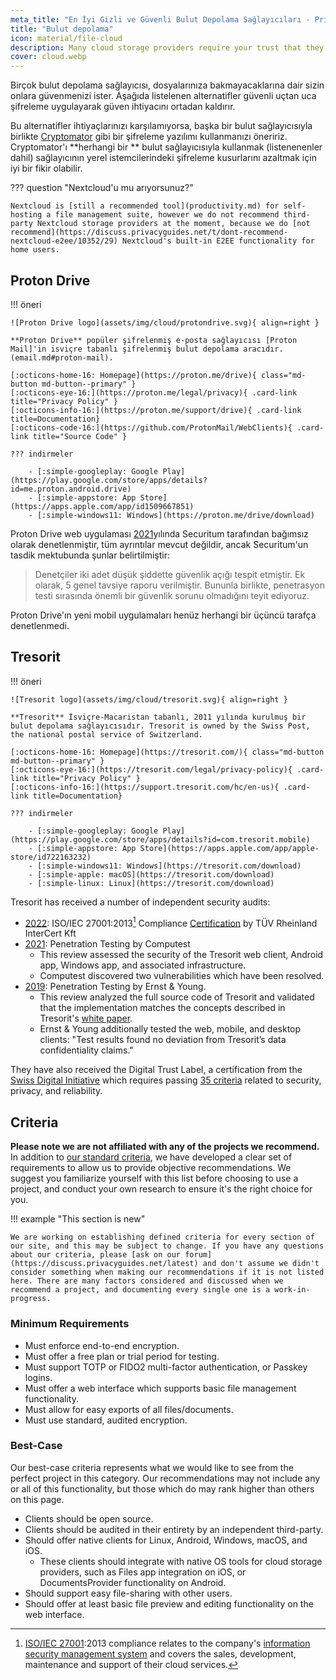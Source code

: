 ```yaml
---
meta_title: "En İyi Gizli ve Güvenli Bulut Depolama Sağlayıcıları - Privacy Guides"
title: "Bulut depolama"
icon: material/file-cloud
description: Many cloud storage providers require your trust that they will not look at your files. These are private alternatives!
cover: cloud.webp
---
```


Birçok bulut depolama sağlayıcısı, dosyalarınıza bakmayacaklarına dair sizin onlara güvenmenizi ister. Aşağıda listelenen alternatifler güvenli uçtan uca şifreleme uygulayarak güven ihtiyacını ortadan kaldırır.

Bu alternatifler ihtiyaçlarınızı karşılamıyorsa, başka bir bulut sağlayıcısıyla birlikte [Cryptomator](encryption.md#cryptomator-cloud) gibi bir şifreleme yazılımı kullanmanızı öneririz. Cryptomator'ı **herhangi bir ** bulut sağlayıcısıyla kullanmak (listenenenler dahil) sağlayıcının yerel istemcilerindeki şifreleme kusurlarını azaltmak için iyi bir fikir olabilir.

??? question "Nextcloud'u mu arıyorsunuz?"

    Nextcloud is [still a recommended tool](productivity.md) for self-hosting a file management suite, however we do not recommend third-party Nextcloud storage providers at the moment, because we do [not recommend](https://discuss.privacyguides.net/t/dont-recommend-nextcloud-e2ee/10352/29) Nextcloud's built-in E2EE functionality for home users.

## Proton Drive

!!! öneri

    ![Proton Drive logo](assets/img/cloud/protondrive.svg){ align=right }
    
    **Proton Drive** popüler şifrelenmiş e-posta sağlayıcısı [Proton Mail]'in isviçre tabanlı şifrelenmiş bulut depolama aracıdır.(email.md#proton-mail).
    
    [:octicons-home-16: Homepage](https://proton.me/drive){ class="md-button md-button--primary" }
    [:octicons-eye-16:](https://proton.me/legal/privacy){ .card-link title="Privacy Policy" }
    [:octicons-info-16:](https://proton.me/support/drive){ .card-link title=Documentation}
    [:octicons-code-16:](https://github.com/ProtonMail/WebClients){ .card-link title="Source Code" }
    
    ??? indirmeler
    
        - [:simple-googleplay: Google Play](https://play.google.com/store/apps/details?id=me.proton.android.drive)
        - [:simple-appstore: App Store](https://apps.apple.com/app/id1509667851)
        - [:simple-windows11: Windows](https://proton.me/drive/download)

Proton Drive web uygulaması [2021](https://proton.me/blog/security-audit-all-proton-apps)yılında Securitum tarafından bağımsız olarak denetlenmiştir, tüm ayrıntılar mevcut değildir, ancak Securitum'un tasdik mektubunda şunlar belirtilmiştir:

> Denetçiler iki adet düşük şiddette güvenlik açığı tespit etmiştir. Ek olarak, 5 genel tavsiye raporu verilmiştir. Bununla birlikte, penetrasyon testi sırasında önemli bir güvenlik sorunu olmadığını teyit ediyoruz.

Proton Drive'ın yeni mobil uygulamaları henüz herhangi bir üçüncü tarafça denetlenmedi.

## Tresorit

!!! öneri

    ![Tresorit logo](assets/img/cloud/tresorit.svg){ align=right }
    
    **Tresorit** İsviçre-Macaristan tabanlı, 2011 yılında kurulmuş bir bulut depolama sağlayıcısıdır. Tresorit is owned by the Swiss Post, the national postal service of Switzerland.
    
    [:octicons-home-16: Homepage](https://tresorit.com/){ class="md-button md-button--primary" }
    [:octicons-eye-16:](https://tresorit.com/legal/privacy-policy){ .card-link title="Privacy Policy" }
    [:octicons-info-16:](https://support.tresorit.com/hc/en-us){ .card-link title=Documentation}
    
    ??? indirmeler
    
        - [:simple-googleplay: Google Play](https://play.google.com/store/apps/details?id=com.tresorit.mobile)
        - [:simple-appstore: App Store](https://apps.apple.com/app/apple-store/id722163232)
        - [:simple-windows11: Windows](https://tresorit.com/download)
        - [:simple-apple: macOS](https://tresorit.com/download)
        - [:simple-linux: Linux](https://tresorit.com/download)

Tresorit has received a number of independent security audits:

- [2022](https://tresorit.com/blog/tresorit-receives-iso-27001-certification/): ISO/IEC 27001:2013[^1] Compliance [Certification](https://www.certipedia.com/quality_marks/9108644476) by TÜV Rheinland InterCert Kft
- [2021](https://tresorit.com/blog/fresh-penetration-testing-confirms-tresorit-security/): Penetration Testing by Computest
    - This review assessed the security of the Tresorit web client, Android app, Windows app, and associated infrastructure.
    - Computest discovered two vulnerabilities which have been resolved.
- [2019](https://tresorit.com/blog/ernst-young-review-verifies-tresorits-security-architecture/): Penetration Testing by Ernst & Young.
    - This review analyzed the full source code of Tresorit and validated that the implementation matches the concepts described in Tresorit's [white paper](https://prodfrontendcdn.azureedge.net/202208011608/tresorit-encryption-whitepaper.pdf).
    - Ernst & Young additionally tested the web, mobile, and desktop clients: "Test results found no deviation from Tresorit’s data confidentiality claims."

They have also received the Digital Trust Label, a certification from the [Swiss Digital Initiative](https://www.swiss-digital-initiative.org/digital-trust-label/) which requires passing [35 criteria](https://digitaltrust-label.swiss/criteria/) related to security, privacy, and reliability.

## Criteria

**Please note we are not affiliated with any of the projects we recommend.** In addition to [our standard criteria](about/criteria.md), we have developed a clear set of requirements to allow us to provide objective recommendations. We suggest you familiarize yourself with this list before choosing to use a project, and conduct your own research to ensure it's the right choice for you.

!!! example "This section is new"

    We are working on establishing defined criteria for every section of our site, and this may be subject to change. If you have any questions about our criteria, please [ask on our forum](https://discuss.privacyguides.net/latest) and don't assume we didn't consider something when making our recommendations if it is not listed here. There are many factors considered and discussed when we recommend a project, and documenting every single one is a work-in-progress.

### Minimum Requirements

- Must enforce end-to-end encryption.
- Must offer a free plan or trial period for testing.
- Must support TOTP or FIDO2 multi-factor authentication, or Passkey logins.
- Must offer a web interface which supports basic file management functionality.
- Must allow for easy exports of all files/documents.
- Must use standard, audited encryption.

### Best-Case

Our best-case criteria represents what we would like to see from the perfect project in this category. Our recommendations may not include any or all of this functionality, but those which do may rank higher than others on this page.

- Clients should be open source.
- Clients should be audited in their entirety by an independent third-party.
- Should offer native clients for Linux, Android, Windows, macOS, and iOS.
    - These clients should integrate with native OS tools for cloud storage providers, such as Files app integration on iOS, or DocumentsProvider functionality on Android.
- Should support easy file-sharing with other users.
- Should offer at least basic file preview and editing functionality on the web interface.

[^1]: [ISO/IEC 27001](https://en.wikipedia.org/wiki/ISO/IEC_27001):2013 compliance relates to the company's [information security management system](https://en.wikipedia.org/wiki/Information_security_management) and covers the sales, development, maintenance and support of their cloud services.

